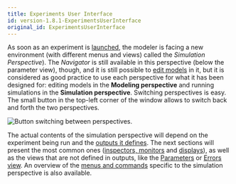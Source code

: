 ```yaml
---
title: Experiments User Interface
id: version-1.8.1-ExperimentsUserInterface
original_id: ExperimentsUserInterface
---
```



As soon as an experiment is [launched](LaunchingExperiments), the modeler is facing a new environment (with different menus and views) called the _Simulation Perspective_). The _Navigator_ is still available in this perspective (below the parameter view), though, and it is still possible to [edit models](EditingModels) in it, but it is considered as good practice to use each perspective for what it has been designed for: editing models in the **Modeling perspective** and running simulations in the **Simulation perspective**. Switching perspectives is easy. The small button in the top-left corner of the window allows to switch back and forth the two perspectives.

![Button switching between perspectives.](../resources/images/runningExperiments/launch_button_switch.png)


The actual contents of the simulation perspective will depend on the experiment being run and the [outputs it defines](DefiningDisplaysGeneralities). The next sections will present the most common ones ([inspectors, monitors](InspectorsAndMonitors) and [displays](Displays)), as well as the views that are not defined in outputs, like the [Parameters](ParametersView) or [Errors view](ErrorsView). An overview of the [menus and commands](MenusAndCommands) specific to the simulation perspective is also available.
